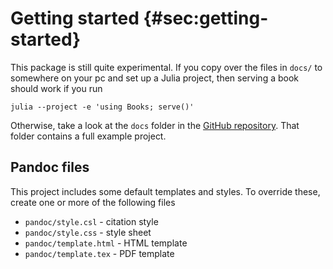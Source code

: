 # Getting started {#sec:getting-started} 

This package is still quite experimental.
If you copy over the files in `docs/` to somewhere on your pc and set up a Julia project, then serving a book should work if you run

```
julia --project -e 'using Books; serve()'
```

Otherwise, take a look at the `docs` folder in the [GitHub repository](https://github.com/rikhuijzer/Books.jl/tree/main/docs).
That folder contains a full example project.

## Pandoc files

This project includes some default templates and styles.
To override these, create one or more of the following files

- `pandoc/style.csl` - citation style
- `pandoc/style.css` - style sheet
- `pandoc/template.html` - HTML template
- `pandoc/template.tex` - PDF template
